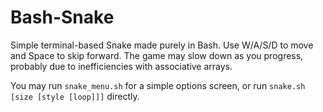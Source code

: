 # Bash-Snake

Simple terminal-based Snake made purely in Bash. Use W/A/S/D to move and Space to skip forward.
The game may slow down as you progress, probably due to inefficiencies with associative arrays.

You may run `snake_menu.sh` for a simple options screen, or run `snake.sh [size [style [loop]]]` directly.

